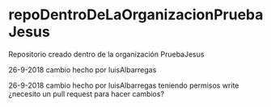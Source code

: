 # repoDentroDeLaOrganizacionPruebaJesus
Repositorio creado dentro de la organización PruebaJesus

26-9-2018 cambio hecho por luisAlbarregas

26-9-2018 cambio hecho por luisAlbarregas teniendo permisos write ¿necesito un pull request para hacer cambios?
